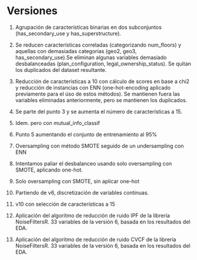 # Versiones

1. Agrupación de características binarias en dos subconjuntos (has_secondary_use y has_superstructure).

2. Se reducen características correladas (categorizando num_floors) y aquellas con demasiadas categorías (geo2, geo3, has_secondary_use).Se eliminan algunas variables demasiado desbalanceadas (plan_configuration, legal_ownership_status). Se quitan los duplicados del dataset resultante.

3. Reducción de características a 10 con cálculo de scores en base a chi2 y reducción de instancias con ENN (one-hot-encoding aplicado previamente para el úso de estos métodos). Se mantienen fuera las variables eliminadas anteriormente, pero se mantienen los duplicados.   

4. Se parte del punto 3 y se aumenta el número de características a 15.
   
5. Idem. pero con mutual_info_classif   
 
6. Punto 5 aumentando el conjunto de entrenamiento al 95%   

7. Oversampling con método SMOTE seguido de un undersampling con ENN

8. Intentamos paliar el desbalanceo usando solo oversampling con SMOTE, aplicando one-hot.

9.  Solo oversampling con SMOTE, sin aplicar one-hot

10. Partiendo de v6, discretización de variables continuas.

11. v10 con selección de características a 15
12. Aplicación del algoritmo de reducción de ruido IPF de la librería NoiseFiltersR. 33 variables de la versión 6, basada en los resultados del EDA.
13. Aplicación del algoritmo de reducción de ruido CVCF de la librería NoiseFiltersR. 33 variables de la versión 6, basada en los resultados del EDA.

